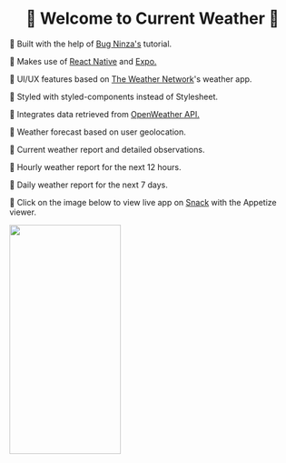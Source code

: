<h1 align="center">🌅 Welcome to Current Weather 🌅</h1>

<p>📌 Built with the help of <a href="https://www.youtube.com/watch?v=NiNLPZsRruY&t=594s">Bug Ninza's</a> tutorial.</p>
<p>📌 Makes use of <a href="https://reactnative.dev/">React Native</a> and <a href="https://expo.dev/">Expo.</a></p>
<p>📌 UI/UX features based on <a href="https://www.meteomedia.com/ca">The Weather Network</a>'s weather app.</p>
<p>📌 Styled with styled-components instead of Stylesheet.</p>
<p>📌 Integrates data retrieved from <a href="https://openweathermap.org/" >OpenWeather API.</a> </p>
<p>📌 Weather forecast based on user geolocation. </p>
<p>📌 Current weather report and detailed observations.</p>
<p>📌 Hourly weather report for the next 12 hours.</p>
<p>📌 Daily weather report for the next 7 days.</p>
<p>📌 Click on the image below to view live app on <a href="https://snack.expo.dev/">Snack</a> with the Appetize viewer. </p>

[<img width="196px" height="403px" src="https://res.cloudinary.com/dojn5va73/image/upload/v1672694145/weather-app_fsqlbu.png" >](https://appetize.io/embed/8bnmakzrptf1hv9dq7v7bnteem?autoplay=false&debug=true&device=iphone12&deviceColor=black&embed=true&orientation=portrait&scale=73&screenOnly=false&xDocMsg=true&xdocMsg=true&params=%7B%22EXDevMenuDisableAutoLaunch%22%3Atrue%2C%22EXKernelLaunchUrlDefaultsKey%22%3A%22exp%3A%2F%2Fexp.host%2F%40xarahdion%2F8929c3%2B3Fqz_6piO5%22%2C%22EXKernelDisableNuxDefaultsKey%22%3Atrue%7D)
